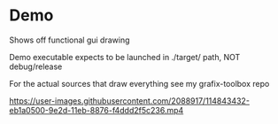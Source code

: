 # Demo

Shows off functional gui drawing



Demo executable expects to be launched in ./target/ path, NOT debug/release

For the actual sources that draw everything see my grafix-toolbox repo




https://user-images.githubusercontent.com/2088917/114843432-eb1a0500-9e2d-11eb-8876-f4ddd2f5c236.mp4
